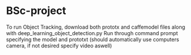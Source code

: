 # BSc-project

To run Object Tracking, download both prototx and caffemodel files along with deep_learning_object_detection.py
Run through command prompt specifying the model and prototxt (should automatically use computers camera, if not desired specify video aswell)
